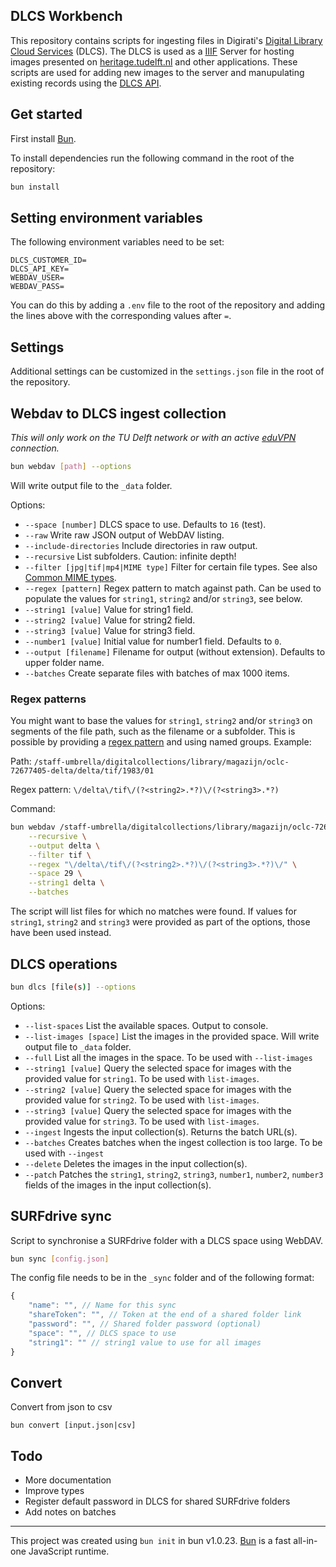## DLCS Workbench

This repository contains scripts for ingesting files in Digirati's [Digital Library Cloud Services](https://iiif-cloud.digirati.com/) (DLCS). The DLCS is used as a [IIIF](https://iiif.io/) Server for hosting images presented on [heritage.tudelft.nl](https://heritage.tudelft.nl/) and other applications. These scripts are used for adding new images to the server and manupulating existing records using the [DLCS API](https://dlcs-book.readthedocs.io/en/latest/API_Reference/introduction.html).

## Get started

First install [Bun](https://bun.sh/).

To install dependencies run the following command in the root of the repository:

```bash
bun install
```

## Setting environment variables

The following environment variables need to be set:

```
DLCS_CUSTOMER_ID=
DLCS_API_KEY=
WEBDAV_USER=
WEBDAV_PASS=
```

You can do this by adding a `.env` file to the root of the repository and adding the lines above with the corresponding values after `=`.

## Settings

Additional settings can be customized in the `settings.json` file in the root of the repository.

## Webdav to DLCS ingest collection

_This will only work on the TU Delft network or with an active [eduVPN](https://www.eduvpn.org/client-apps/) connection._

```bash
bun webdav [path] --options
```

Will write output file to the `_data` folder.

Options:
- `--space [number]` DLCS space to use. Defaults to `16` (test).
- `--raw` Write raw JSON output of WebDAV listing.
- `--include-directories` Include directories in raw output.
- `--recursive` List subfolders. Caution: infinite depth!
- `--filter [jpg|tif|mp4|MIME type]` Filter for certain file types. See also [Common MIME types](https://developer.mozilla.org/en-US/docs/Web/HTTP/Basics_of_HTTP/MIME_types/Common_types).
- `--regex [pattern]` Regex pattern to match against path. Can be used to populate the values for `string1`, `string2` and/or `string3`, see below.
- `--string1 [value]` Value for string1 field. 
- `--string2 [value]` Value for string2 field. 
- `--string3 [value]` Value for string3 field.
- `--number1 [value]` Initial value for number1 field. Defaults to `0`.
- `--output [filename]` Filename for output (without extension). Defaults to upper folder name.
- `--batches` Create separate files with batches of max 1000 items.

### Regex patterns

You might want to base the values for `string1`, `string2` and/or `string3` on segments of the file path, such as the filename or a subfolder. This is possible by providing a [regex pattern](https://developer.mozilla.org/en-US/docs/Web/JavaScript/Guide/Regular_expressions) and using named groups. Example:

Path: `/staff-umbrella/digitalcollections/library/magazijn/oclc-72677405-delta/delta/tif/1983/01`

Regex pattern: `\/delta\/tif\/(?<string2>.*?)\/(?<string3>.*?)`

Command:

```bash
bun webdav /staff-umbrella/digitalcollections/library/magazijn/oclc-72677405-delta/delta/tif \
    --recursive \
    --output delta \
    --filter tif \
    --regex "\/delta\/tif\/(?<string2>.*?)\/(?<string3>.*?)\/" \
    --space 29 \
    --string1 delta \
    --batches
```

The script will list files for which no matches were found. If values for `string1`, `string2` and `string3` were provided as part of the options, those have been used instead.

## DLCS operations

```bash
bun dlcs [file(s)] --options
```

Options:
- `--list-spaces` List the available spaces. Output to console.
- `--list-images [space]` List the images in the provided space. Will write output file to `_data` folder.
- `--full` List all the images in the space. To be used with `--list-images`
- `--string1 [value]` Query the selected space for images with the provided value for `string1`. To be used with `list-images`.
- `--string2 [value]` Query the selected space for images with the provided value for `string2`. To be used with `list-images`.
- `--string3 [value]` Query the selected space for images with the provided value for `string3`. To be used with `list-images`.
- `--ingest` Ingests the input collection(s). Returns the batch URL(s).
- `--batches` Creates batches when the ingest collection is too large. To be used with `--ingest`
- `--delete` Deletes the images in the input collection(s).
- `--patch` Patches the `string1`, `string2`, `string3`, `number1`, `number2`, `number3` fields of the images in the input collection(s).

## SURFdrive sync

Script to synchronise a SURFdrive folder with a DLCS space using WebDAV.

```bash
bun sync [config.json]
```

The config file needs to be in the `_sync` folder and of the following format:

```js
{
    "name": "", // Name for this sync
    "shareToken": "", // Token at the end of a shared folder link
    "password": "", // Shared folder password (optional)
    "space": "", // DLCS space to use
    "string1": "" // string1 value to use for all images
}
```

## Convert

Convert from json to csv

```
bun convert [input.json|csv]
```

## Todo

- More documentation
- Improve types
- Register default password in DLCS for shared SURFdrive folders
- Add notes on batches

---

This project was created using `bun init` in bun v1.0.23. [Bun](https://bun.sh) is a fast all-in-one JavaScript runtime.
